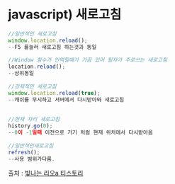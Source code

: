 # javascript) 새로고침



```javascript
//일반적인 새로고침
window.location.reload();
--F5 를눌러 새로고침 하는것과 동일
 
//Window 함수가 안먹힐때가 가끔 있어 필자가 주로쓰는 새로고침
location.reload();
--상위동일
 
//강제적인 새로고침
window.location.reload(true);
--캐쉬를 무시하고 서버에서 다시받아와 새로고침
 
 
//현재 자리 새로고침
history.go(0);
--0이 -1일때 이전으로 가기 처럼 현재 위치에서 다시받아옴
 
//일반적인새로고침
refresh();
--사용 범위가다름.
```



출처 : [빛나는 리오a 티스토리](https://rios.tistory.com/entry/JS-%EC%9E%8A%EC%A7%80%EB%A7%90%EA%B3%A0-%EC%93%B0%EC%9E%90-%EA%B0%81%EC%A2%85-%EC%83%88%EB%A1%9C%EA%B3%A0%EC%B9%A8-%EB%AA%A8%EC%9D%8C?category=711004)
